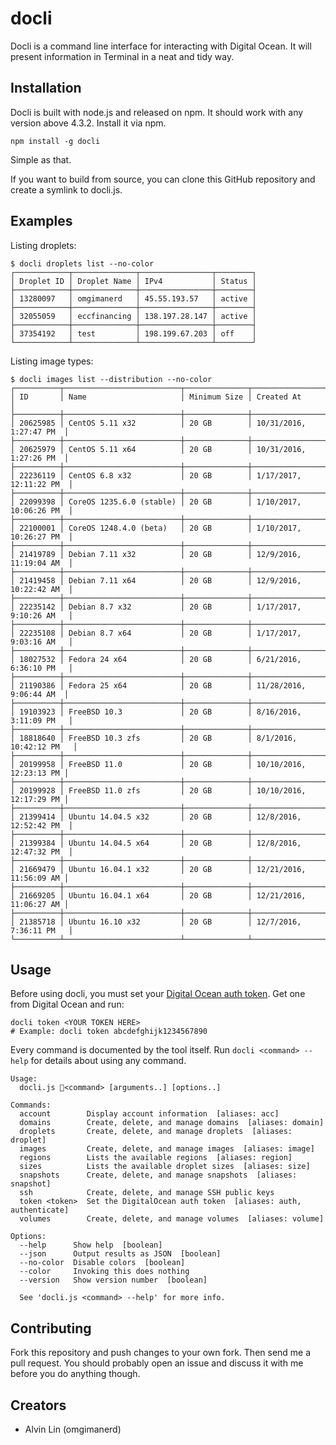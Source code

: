 # docli
Docli is a command line interface for interacting with Digital Ocean. It will
present information in Terminal in a neat and tidy way.

## Installation
Docli is built with node.js and released on npm. It should work with any
version above 4.3.2. Install it via npm.
```
npm install -g docli
```
Simple as that.

If you want to build from source, you can clone this GitHub repository and
create a symlink to docli.js.

## Examples
Listing droplets:
```
$ docli droplets list --no-color
┌────────────┬──────────────┬────────────────┬────────┐
│ Droplet ID │ Droplet Name │ IPv4           │ Status │
├────────────┼──────────────┼────────────────┼────────┤
│ 13280097   │ omgimanerd   │ 45.55.193.57   │ active │
├────────────┼──────────────┼────────────────┼────────┤
│ 32055059   │ eccfinancing │ 138.197.28.147 │ active │
├────────────┼──────────────┼────────────────┼────────┤
│ 37354192   │ test         │ 198.199.67.203 │ off    │
└────────────┴──────────────┴────────────────┴────────┘
```
Listing image types:
```
$ docli images list --distribution --no-color
┌──────────┬──────────────────────────┬──────────────┬─────────────────────────┐
│ ID       │ Name                     │ Minimum Size │ Created At              │
├──────────┼──────────────────────────┼──────────────┼─────────────────────────┤
│ 20625985 │ CentOS 5.11 x32          │ 20 GB        │ 10/31/2016, 1:27:47 PM  │
├──────────┼──────────────────────────┼──────────────┼─────────────────────────┤
│ 20625979 │ CentOS 5.11 x64          │ 20 GB        │ 10/31/2016, 1:27:26 PM  │
├──────────┼──────────────────────────┼──────────────┼─────────────────────────┤
│ 22236119 │ CentOS 6.8 x32           │ 20 GB        │ 1/17/2017, 12:11:22 PM  │
├──────────┼──────────────────────────┼──────────────┼─────────────────────────┤
│ 22099398 │ CoreOS 1235.6.0 (stable) │ 20 GB        │ 1/10/2017, 10:06:26 PM  │
├──────────┼──────────────────────────┼──────────────┼─────────────────────────┤
│ 22100001 │ CoreOS 1248.4.0 (beta)   │ 20 GB        │ 1/10/2017, 10:26:27 PM  │
├──────────┼──────────────────────────┼──────────────┼─────────────────────────┤
│ 21419789 │ Debian 7.11 x32          │ 20 GB        │ 12/9/2016, 11:19:04 AM  │
├──────────┼──────────────────────────┼──────────────┼─────────────────────────┤
│ 21419458 │ Debian 7.11 x64          │ 20 GB        │ 12/9/2016, 10:22:42 AM  │
├──────────┼──────────────────────────┼──────────────┼─────────────────────────┤
│ 22235142 │ Debian 8.7 x32           │ 20 GB        │ 1/17/2017, 9:10:26 AM   │
├──────────┼──────────────────────────┼──────────────┼─────────────────────────┤
│ 22235108 │ Debian 8.7 x64           │ 20 GB        │ 1/17/2017, 9:03:16 AM   │
├──────────┼──────────────────────────┼──────────────┼─────────────────────────┤
│ 18027532 │ Fedora 24 x64            │ 20 GB        │ 6/21/2016, 6:36:10 PM   │
├──────────┼──────────────────────────┼──────────────┼─────────────────────────┤
│ 21190386 │ Fedora 25 x64            │ 20 GB        │ 11/28/2016, 9:06:44 AM  │
├──────────┼──────────────────────────┼──────────────┼─────────────────────────┤
│ 19103923 │ FreeBSD 10.3             │ 20 GB        │ 8/16/2016, 3:11:09 PM   │
├──────────┼──────────────────────────┼──────────────┼─────────────────────────┤
│ 18818640 │ FreeBSD 10.3 zfs         │ 20 GB        │ 8/1/2016, 10:42:12 PM   │
├──────────┼──────────────────────────┼──────────────┼─────────────────────────┤
│ 20199958 │ FreeBSD 11.0             │ 20 GB        │ 10/10/2016, 12:23:13 PM │
├──────────┼──────────────────────────┼──────────────┼─────────────────────────┤
│ 20199928 │ FreeBSD 11.0 zfs         │ 20 GB        │ 10/10/2016, 12:17:29 PM │
├──────────┼──────────────────────────┼──────────────┼─────────────────────────┤
│ 21399414 │ Ubuntu 14.04.5 x32       │ 20 GB        │ 12/8/2016, 12:52:42 PM  │
├──────────┼──────────────────────────┼──────────────┼─────────────────────────┤
│ 21399384 │ Ubuntu 14.04.5 x64       │ 20 GB        │ 12/8/2016, 12:47:32 PM  │
├──────────┼──────────────────────────┼──────────────┼─────────────────────────┤
│ 21669479 │ Ubuntu 16.04.1 x32       │ 20 GB        │ 12/21/2016, 11:56:09 AM │
├──────────┼──────────────────────────┼──────────────┼─────────────────────────┤
│ 21669205 │ Ubuntu 16.04.1 x64       │ 20 GB        │ 12/21/2016, 11:06:27 AM │
├──────────┼──────────────────────────┼──────────────┼─────────────────────────┤
│ 21385718 │ Ubuntu 16.10 x32         │ 20 GB        │ 12/7/2016, 7:36:11 PM   │
└──────────┴──────────────────────────┴──────────────┴─────────────────────────┘
```

## Usage
Before using docli, you must set your
[Digital Ocean auth token](https://cloud.digitalocean.com/settings/api/tokens).
Get one from Digital Ocean and run:
```
docli token <YOUR TOKEN HERE>
# Example: docli token abcdefghijk1234567890
```

Every command is documented by the tool itself. Run `docli <command> --help`
for details about using any command.
```
Usage:
  docli.js <command> [arguments..] [options..]

Commands:
  account        Display account information  [aliases: acc]
  domains        Create, delete, and manage domains  [aliases: domain]
  droplets       Create, delete, and manage droplets  [aliases: droplet]
  images         Create, delete, and manage images  [aliases: image]
  regions        Lists the available regions  [aliases: region]
  sizes          Lists the available droplet sizes  [aliases: size]
  snapshots      Create, delete, and manage snapshots  [aliases: snapshot]
  ssh            Create, delete, and manage SSH public keys
  token <token>  Set the DigitalOcean auth token  [aliases: auth, authenticate]
  volumes        Create, delete, and manage volumes  [aliases: volume]

Options:
  --help      Show help  [boolean]
  --json      Output results as JSON  [boolean]
  --no-color  Disable colors  [boolean]
  --color     Invoking this does nothing
  --version   Show version number  [boolean]

  See 'docli.js <command> --help' for more info.
```

## Contributing
Fork this repository and push changes to your own fork. Then send me a pull
request. You should probably open an issue and discuss it with me before you
do anything though.

## Creators
  - Alvin Lin (omgimanerd)
